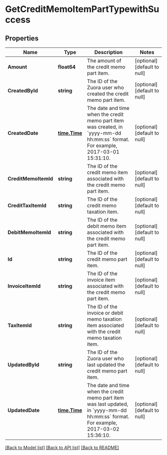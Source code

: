 # GetCreditMemoItemPartTypewithSuccess

## Properties
Name | Type | Description | Notes
------------ | ------------- | ------------- | -------------
**Amount** | **float64** | The amount of the credit memo part item.  | [optional] [default to null]
**CreatedById** | **string** | The ID of the Zuora user who created the credit memo part item.  | [optional] [default to null]
**CreatedDate** | [**time.Time**](time.Time.md) | The date and time when the credit memo part item was created, in &#x60;yyyy-mm-dd hh:mm:ss&#x60; format. For example, 2017-03-01 15:31:10.  | [optional] [default to null]
**CreditMemoItemId** | **string** | The ID of the credit memo item associated with the credit memo part item.  | [optional] [default to null]
**CreditTaxItemId** | **string** | The ID of the credit memo taxation item.  | [optional] [default to null]
**DebitMemoItemId** | **string** | The ID of the debit memo item associated with the credit memo part item.  | [optional] [default to null]
**Id** | **string** | The ID of the credit memo part item.  | [optional] [default to null]
**InvoiceItemId** | **string** | The ID of the invoice item associated with the credit memo part item.  | [optional] [default to null]
**TaxItemId** | **string** | The ID of the invoice or debit memo taxation item associated with the credit memo taxation item.  | [optional] [default to null]
**UpdatedById** | **string** | The ID of the Zuora user who last updated the credit memo part item.  | [optional] [default to null]
**UpdatedDate** | [**time.Time**](time.Time.md) | The date and time when the credit memo part item was last updated, in &#x60;yyyy-mm-dd hh:mm:ss&#x60; format. For example, 2017-03-02 15:36:10.  | [optional] [default to null]

[[Back to Model list]](../README.md#documentation-for-models) [[Back to API list]](../README.md#documentation-for-api-endpoints) [[Back to README]](../README.md)


